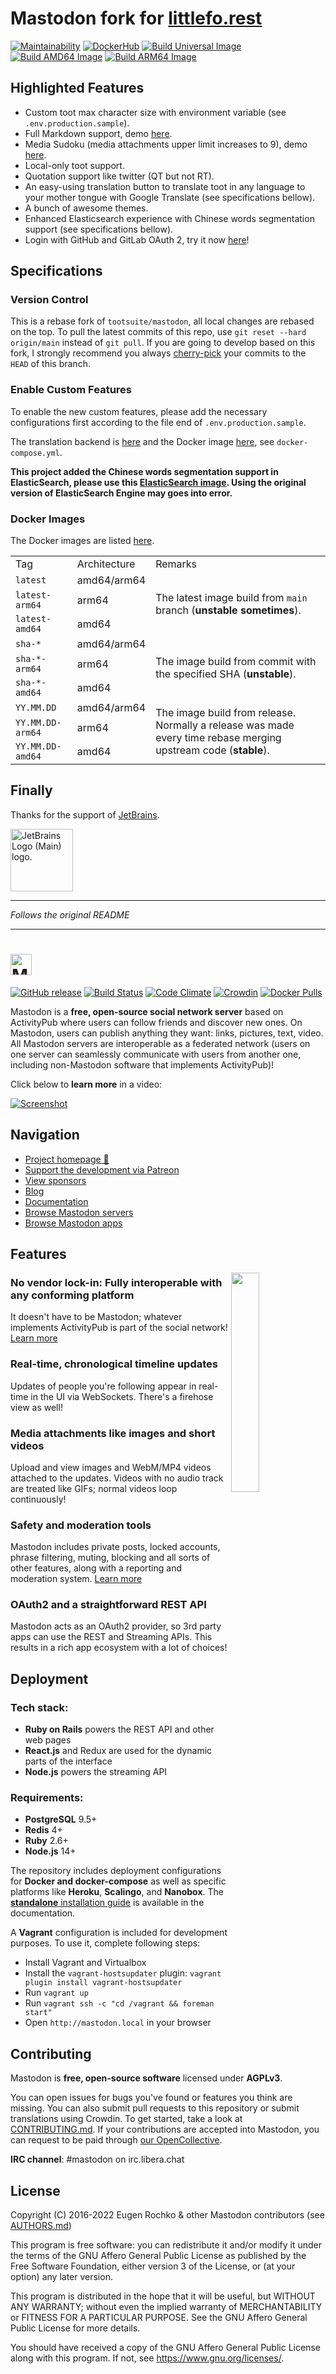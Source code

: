 Mastodon fork for [littlefo.rest](https://littlefo.rest)
===

[![Maintainability](https://api.codeclimate.com/v1/badges/1644d6adc0f9d1bbae6a/maintainability)](https://codeclimate.com/github/mashirozx/mastodon/maintainability)
[![DockerHub](https://img.shields.io/docker/pulls/mashirozx/mastodon.svg?logo=docker&color=2496ED)](https://hub.docker.com/r/mashirozx/mastodon)
[![Build Universal Image](https://github.com/mashirozx/mastodon/actions/workflows/docker-build.yml/badge.svg)](https://github.com/mashirozx/mastodon/actions/workflows/docker-build-main.yml)
[![Build AMD64 Image](https://github.com/mashirozx/mastodon/actions/workflows/docker-build-amd64.yml/badge.svg)](https://github.com/mashirozx/mastodon/actions/workflows/docker-build-dev.yml)
[![Build ARM64 Image](https://img.shields.io/drone/build/mashirozx/mastodon/main?label=Build%20arm64%20Image&logo=drone&logoColor=%2300abe4&server=https%3A%2F%2Fdrone.2heng.xin)](https://drone.2heng.xin/mashirozx/mastodon)

[//]: # ([![DeepSource]&#40;https://deepsource.io/gh/mashirozx/mastodon.svg/?label=active+issues&#41;]&#40;https://deepsource.io/gh/mashirozx/mastodon/?ref=repository-badge&#41;)

[//]: # ([![CircleCI]&#40;https://circleci.com/gh/mashirozx/mastodon.svg?style=svg&#41;]&#40;https://circleci.com/gh/tootsuite/mastodon&#41;)

## Highlighted Features

- Custom toot max character size with environment variable (see `.env.production.sample`).
- Full Markdown support, demo [here](https://littlefo.rest/@mashiro/104670343090096501).
- Media Sudoku (media attachments upper limit increases to 9), demo [here](https://littlefo.rest/@mashiro/105426865955962437).
- Local-only toot support.
- Quotation support like twitter (QT but not RT).
- An easy-using translation button to translate toot in any language to your mother tongue with Google Translate (see specifications bellow).
- A bunch of awesome themes.
- Enhanced Elasticsearch experience with Chinese words segmentation support (see specifications bellow).
- Login with GitHub and GitLab OAuth 2, try it now [here](https://littlefo.rest)!

## Specifications

### Version Control
This is a rebase fork of `tootsuite/mastodon`, all local changes are rebased on the top. To pull the latest commits of this repo, use `git reset --hard origin/main` instead of `git pull`. If you are going to develop based on this fork, I strongly recommend you always [cherry-pick](https://git-scm.com/docs/git-cherry-pick) your commits to the `HEAD` of this branch.

### Enable Custom Features
To enable the new custom features, please add the necessary configurations first according to the file end of `.env.production.sample`.

The translation backend is [here](https://github.com/mashirozx/google-translate-server) and the Docker image [here](https://hub.docker.com/r/mashirozx/google-translate-server), see `docker-compose.yml`.

**This project added the Chinese words segmentation support in ElasticSearch, please use this [ElasticSearch image](https://github.com/mashirozx/elasticsearch-cnplugin). Using the original version of ElasticSearch Engine may goes into error.**

### Docker Images
The Docker images are listed [here](https://hub.docker.com/r/mashirozx/mastodon/tags).

<table>
    <tr>
        <td>Tag</td>
        <td>Architecture</td>
        <td>Remarks</td>
    </tr>
    <tr>
        <td><code>latest</code></td>
        <td>amd64/arm64</td>
        <td rowspan=3>The latest image build from <code>main</code> branch (<strong>unstable sometimes</strong>).</td>
    </tr>
    <tr>
        <td><code>latest-arm64</code></td>
        <td>arm64</td>
    </tr>
    <tr>
        <td><code>latest-amd64</code></td>
        <td>amd64</td>
    </tr>
    <tr>
        <td><code>sha-*</code></td>
        <td>amd64/arm64</td>
        <td rowspan=3>The image build from commit with the specified SHA (<strong>unstable</strong>).</td>
    </tr>
    <tr>
        <td><code>sha-*-arm64</code></td>
        <td>arm64</td>
    </tr>
    <tr>
        <td><code>sha-*-amd64</code></td>
        <td>amd64</td>
    </tr>
    <tr>
        <td><code>YY.MM.DD</code></td>
        <td>amd64/arm64</td>
        <td rowspan=3>The image build from release. Normally a release was made every time rebase merging upstream code (<strong>stable</strong>).</td>
    </tr>
    <tr>
        <td><code>YY.MM.DD-arm64</code></td>
        <td>arm64</td>
    </tr>
    <tr>
        <td><code>YY.MM.DD-amd64</code></td>
        <td>amd64</td>
    </tr>
</table>

## Finally

Thanks for the support of [JetBrains](https://jb.gg/OpenSourceSupport).

[<img width="100" src="https://resources.jetbrains.com/storage/products/company/brand/logos/jb_beam.svg" alt="JetBrains Logo (Main) logo.">](https://jb.gg/OpenSourceSupport)

***
*Follows the original README*
***


<h1><picture>
  <source media="(prefers-color-scheme: dark)" srcset="./lib/assets/wordmark.dark.png?raw=true">
  <source media="(prefers-color-scheme: light)" srcset="./lib/assets/wordmark.light.png?raw=true">
  <img alt="Mastodon" src="./lib/assets/wordmark.light.png?raw=true" height="34">
</picture></h1>

[![GitHub release](https://img.shields.io/github/release/mastodon/mastodon.svg)][releases]
[![Build Status](https://img.shields.io/circleci/project/github/mastodon/mastodon.svg)][circleci]
[![Code Climate](https://img.shields.io/codeclimate/maintainability/mastodon/mastodon.svg)][code_climate]
[![Crowdin](https://d322cqt584bo4o.cloudfront.net/mastodon/localized.svg)][crowdin]
[![Docker Pulls](https://img.shields.io/docker/pulls/tootsuite/mastodon.svg)][docker]

[releases]: https://github.com/mastodon/mastodon/releases
[circleci]: https://circleci.com/gh/mastodon/mastodon
[code_climate]: https://codeclimate.com/github/mastodon/mastodon
[crowdin]: https://crowdin.com/project/mastodon
[docker]: https://hub.docker.com/r/tootsuite/mastodon/

Mastodon is a **free, open-source social network server** based on ActivityPub where users can follow friends and discover new ones. On Mastodon, users can publish anything they want: links, pictures, text, video. All Mastodon servers are interoperable as a federated network (users on one server can seamlessly communicate with users from another one, including non-Mastodon software that implements ActivityPub)!

Click below to **learn more** in a video:

[![Screenshot](https://blog.joinmastodon.org/2018/06/why-activitypub-is-the-future/ezgif-2-60f1b00403.gif)][youtube_demo]

[youtube_demo]: https://www.youtube.com/watch?v=IPSbNdBmWKE

## Navigation

- [Project homepage 🐘](https://joinmastodon.org)
- [Support the development via Patreon][patreon]
- [View sponsors](https://joinmastodon.org/sponsors)
- [Blog](https://blog.joinmastodon.org)
- [Documentation](https://docs.joinmastodon.org)
- [Browse Mastodon servers](https://joinmastodon.org/communities)
- [Browse Mastodon apps](https://joinmastodon.org/apps)

[patreon]: https://www.patreon.com/mastodon

## Features

<img src="/app/javascript/images/elephant_ui_working.svg?raw=true" align="right" width="30%" />

### No vendor lock-in: Fully interoperable with any conforming platform

It doesn't have to be Mastodon; whatever implements ActivityPub is part of the social network! [Learn more](https://blog.joinmastodon.org/2018/06/why-activitypub-is-the-future/)

### Real-time, chronological timeline updates

Updates of people you're following appear in real-time in the UI via WebSockets. There's a firehose view as well!

### Media attachments like images and short videos

Upload and view images and WebM/MP4 videos attached to the updates. Videos with no audio track are treated like GIFs; normal videos loop continuously!

### Safety and moderation tools

Mastodon includes private posts, locked accounts, phrase filtering, muting, blocking and all sorts of other features, along with a reporting and moderation system. [Learn more](https://blog.joinmastodon.org/2018/07/cage-the-mastodon/)

### OAuth2 and a straightforward REST API

Mastodon acts as an OAuth2 provider, so 3rd party apps can use the REST and Streaming APIs. This results in a rich app ecosystem with a lot of choices!

## Deployment

### Tech stack:

- **Ruby on Rails** powers the REST API and other web pages
- **React.js** and Redux are used for the dynamic parts of the interface
- **Node.js** powers the streaming API

### Requirements:

- **PostgreSQL** 9.5+
- **Redis** 4+
- **Ruby** 2.6+
- **Node.js** 14+

The repository includes deployment configurations for **Docker and docker-compose** as well as specific platforms like **Heroku**, **Scalingo**, and **Nanobox**. The [**standalone** installation guide](https://docs.joinmastodon.org/admin/install/) is available in the documentation.

A **Vagrant** configuration is included for development purposes. To use it, complete following steps:

- Install Vagrant and Virtualbox
- Install the `vagrant-hostsupdater` plugin: `vagrant plugin install vagrant-hostsupdater`
- Run `vagrant up`
- Run `vagrant ssh -c "cd /vagrant && foreman start"`
- Open `http://mastodon.local` in your browser

## Contributing

Mastodon is **free, open-source software** licensed under **AGPLv3**.

You can open issues for bugs you've found or features you think are missing. You can also submit pull requests to this repository or submit translations using Crowdin. To get started, take a look at [CONTRIBUTING.md](CONTRIBUTING.md). If your contributions are accepted into Mastodon, you can request to be paid through [our OpenCollective](https://opencollective.com/mastodon).

**IRC channel**: #mastodon on irc.libera.chat

## License

Copyright (C) 2016-2022 Eugen Rochko & other Mastodon contributors (see [AUTHORS.md](AUTHORS.md))

This program is free software: you can redistribute it and/or modify it under the terms of the GNU Affero General Public License as published by the Free Software Foundation, either version 3 of the License, or (at your option) any later version.

This program is distributed in the hope that it will be useful, but WITHOUT ANY WARRANTY; without even the implied warranty of MERCHANTABILITY or FITNESS FOR A PARTICULAR PURPOSE. See the GNU Affero General Public License for more details.

You should have received a copy of the GNU Affero General Public License along with this program. If not, see <https://www.gnu.org/licenses/>.
